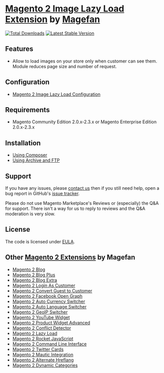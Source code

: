 #  [Magento 2 Image Lazy Load Extension](https://magefan.com/magento-2-image-lazy-load-extension) by [Magefan](https://magefan.com/) 


[![Total Downloads](https://poser.pugx.org/magefan/module-lazyload/downloads)](https://packagist.org/packages/magefan/module-lazyload)
[![Latest Stable Version](https://poser.pugx.org/magefan/module-lazyload/v/stable)](https://packagist.org/packages/magefan/module-lazyload)

## Features
  * Allow to load images on your store only when customer can see them. Module reduces page size and number of request.

## Configuration
  * [Magento 2 Image Lazy Load Configuration](https://magefan.com/blog/configure-image-lazy-load-in-magento-2)

## Requirements
  * Magento Community Edition 2.0.x-2.3.x or Magento Enterprise Edition 2.0.x-2.3.x

## Installation
* [Using Composer](https://magefan.com/blog/magento-2-image-lazy-load-extension-installation#composer)
* [Using Archive and FTP](https://magefan.com/blog/magento-2-image-lazy-load-extension-installation#ftp)



## Support
If you have any issues, please [contact us](mailto:support@magefan.com)
then if you still need help, open a bug report in GitHub's
[issue tracker](https://github.com/magefan/module-lazyload/issues).

Please do not use Magento Marketplace's Reviews or (especially) the Q&A for support.
There isn't a way for us to reply to reviews and the Q&A moderation is very slow.

## License
The code is licensed under [EULA](https://magefan.com/end-user-license-agreement).

## Other [Magento 2 Extensions](https://magefan.com/magento2-extensions) by Magefan
  * [Magento 2 Blog](https://magefan.com/magento2-blog-extension)
  * [Magento 2 Blog Plus](https://magefan.com/magento2-blog-extension/pricing)
  * [Magento 2 Blog Extra](https://magefan.com/magento2-blog-extension/pricing)
  * [Magento 2 Login As Customer](https://magefan.com/login-as-customer-magento-2-extension)
  * [Magento 2 Convert Guest to Customer](https://magefan.com/magento2-convert-guest-to-customer)
  * [Magento 2 Facebook Open Graph](https://magefan.com/magento-2-open-graph-extension-og-tags)
  * [Magento 2 Auto Currency Switcher](https://magefan.com/magento-2-currency-switcher-auto-currency-by-country)
  * [Magento 2 Auto Language Switcher](https://magefan.com/magento-2-auto-language-switcher)
  * [Magento 2 GeoIP Switcher](https://magefan.com/magento-2-geoip-switcher-extension)
  * [Magento 2 YouTube Widget](https://magefan.com/magento2-youtube-extension)
  * [Magento 2 Product Widget Advanced](https://magefan.com/magento-2-product-widget)
  * [Magento 2 Conflict Detector](https://magefan.com/magento2-conflict-detector)
  * [Magento 2 Lazy Load](https://magefan.com/magento-2-image-lazy-load-extension)
  * [Magento 2 Rocket JavaScript](https://magefan.com/rocket-javascript-deferred-javascript)
  * [Magento 2 Command Line Interface](https://magefan.com/magento2-cli-extension)
  * [Magento 2 Twitter Cards](https://magefan.com/magento-2-twitter-cards-extension)
  * [Magento 2 Mautic Integration](https://magefan.com/magento-2-mautic-extension)
  * [Magento 2 Alternate Hreflang](https://magefan.com/magento2-alternate-hreflang-extension)
  * [Magento 2 Dynamic Categories](https://magefan.com/magento-2-dynamic-categories)

